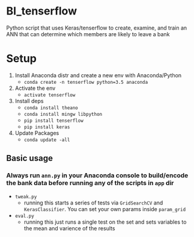 # BI_tenserflow
Python script that uses Keras/tenserflow to create, examine, and train an ANN that can determine which members are likely to leave a bank

# Setup
1. Install Anaconda distr and create a new env with Anaconda/Python
   - `conda create -n tenserflow python=3.5 anaconda`
2. Activate the env
   - `activate tenserflow`
3. Install deps
   - `conda install theano`
   - `conda install mingw libpython`
   - `pip install tenserflow`
   - `pip install keras`
4. Update Packages
   - `conda update -all`

## Basic usage
### Always run `ann.py` in your Anaconda console to build/encode the bank data before running any of the scripts in `app` dir
- `tweak.py` 
  - running this starts a series of tests via `GridSearchCV` and `KerasClassifier`. You can set your own params inside `param_grid`
- `eval.py`
  - running this just runs a single test on the set and sets variables to the mean and varience of the results
